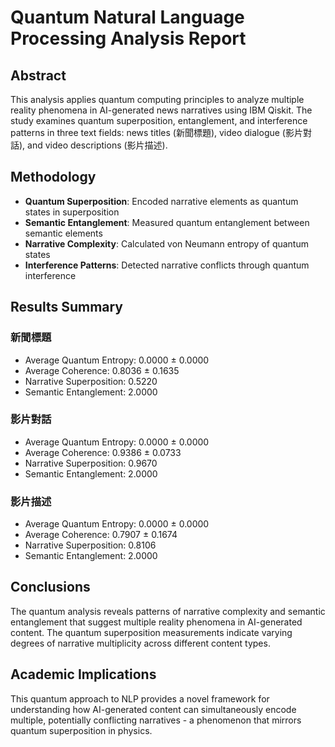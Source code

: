 
# Quantum Natural Language Processing Analysis Report

## Abstract
This analysis applies quantum computing principles to analyze multiple reality phenomena in AI-generated news narratives using IBM Qiskit. The study examines quantum superposition, entanglement, and interference patterns in three text fields: news titles (新聞標題), video dialogue (影片對話), and video descriptions (影片描述).

## Methodology
- **Quantum Superposition**: Encoded narrative elements as quantum states in superposition
- **Semantic Entanglement**: Measured quantum entanglement between semantic elements
- **Narrative Complexity**: Calculated von Neumann entropy of quantum states
- **Interference Patterns**: Detected narrative conflicts through quantum interference

## Results Summary


### 新聞標題
- Average Quantum Entropy: 0.0000 ± 0.0000
- Average Coherence: 0.8036 ± 0.1635
- Narrative Superposition: 0.5220
- Semantic Entanglement: 2.0000

### 影片對話
- Average Quantum Entropy: 0.0000 ± 0.0000
- Average Coherence: 0.9386 ± 0.0733
- Narrative Superposition: 0.9670
- Semantic Entanglement: 2.0000

### 影片描述
- Average Quantum Entropy: 0.0000 ± 0.0000
- Average Coherence: 0.7907 ± 0.1674
- Narrative Superposition: 0.8106
- Semantic Entanglement: 2.0000

## Conclusions
The quantum analysis reveals patterns of narrative complexity and semantic entanglement that suggest multiple reality phenomena in AI-generated content. The quantum superposition measurements indicate varying degrees of narrative multiplicity across different content types.

## Academic Implications
This quantum approach to NLP provides a novel framework for understanding how AI-generated content can simultaneously encode multiple, potentially conflicting narratives - a phenomenon that mirrors quantum superposition in physics.
